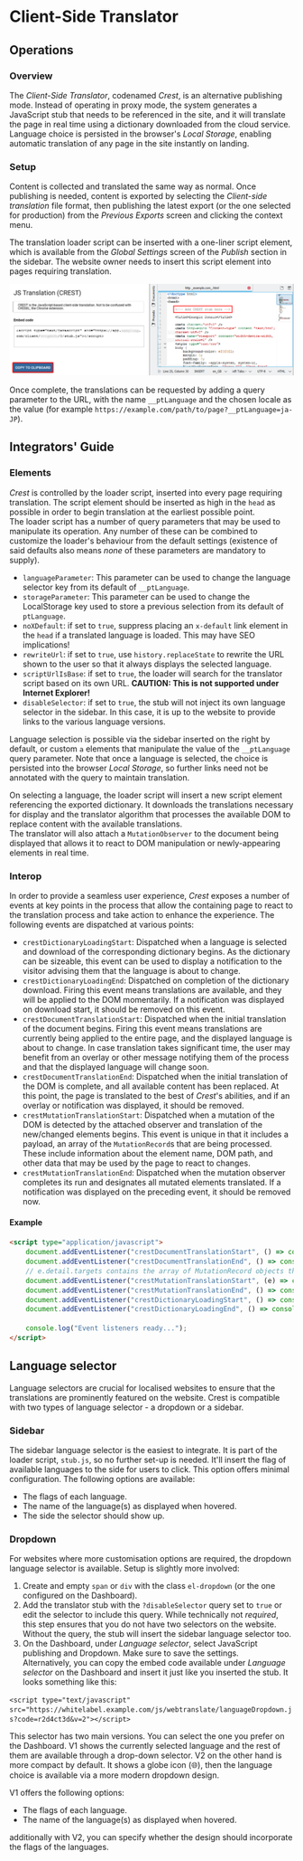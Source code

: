 # Client-Side Translator

## Operations

### Overview

The _Client-Side Translator_, codenamed _Crest_, is an alternative publishing mode. Instead of operating in proxy mode, the system generates a JavaScript stub that needs to be referenced in the site, and it will translate the page in real time using a dictionary downloaded from the cloud service. Language choice is persisted in the browser's _Local Storage_, enabling automatic translation of any page in the site instantly on landing.

### Setup

Content is collected and translated the same way as normal. Once publishing is needed, content is exported by selecting the _Client-side translation_ file format, then publishing the latest export (or the one selected for production) from the _Previous Exports_ screen and clicking the context menu.

The translation loader script can be inserted with a one-liner script element, which is available from the _Global Settings_ screen of the _Publish_ section in the sidebar. The website owner needs to insert this script element into pages requiring translation.

![Copy from the Dashboard and paste into the head](./img/crest.png)

Once complete, the translations can be requested by adding a query parameter to the URL, with the name `__ptLanguage` and the chosen locale as the value (for example `https://example.com/path/to/page?__ptLanguage=ja-JP`).

## Integrators' Guide

### Elements

_Crest_ is controlled by the loader script, inserted into every page requiring translation. The script element should be inserted as high in the `head` as possible in order to begin translation at the earliest possible point.  
The loader script has a number of query parameters that may be used to manipulate its operation. Any number of these can be combined to customize the loader's behaviour from the default settings (existence of said defaults also means _none_ of these parameters are mandatory to supply).

- `languageParameter`: This parameter can be used to change the language selector key from its default of `__ptLanguage`.
- `storageParameter`: This parameter can be used to change the LocalStorage key used to store a previous selection from its default of `ptLanguage`.
- `noXDefault`: if set to `true`, suppress placing an `x-default` link element in the `head` if a translated language is loaded. This may have SEO implications!
- `rewriteUrl`: if set to `true`, use `history.replaceState` to rewrite the URL shown to the user so that it always displays the selected language.
- `scriptUrlIsBase`: if set to `true`, the loader will search for the translator script based on its own URL. **CAUTION: This is not supported under Internet Explorer!**
- `disableSelector`: if set to `true`, the stub will not inject its own language selector in the sidebar. In this case, it is up to the website to provide links to the various language versions.

Language selection is possible via the sidebar inserted on the right by default, or custom `a` elements that manipulate the value of the `__ptLanguage` query parameter. Note that once a language is selected, the choice is persisted into the browser _Local Storage_, so further links need not be annotated with the query to maintain translation.

On selecting a language, the loader script will insert a new script element referencing the exported dictionary. It downloads the translations necessary for display and the translator algorithm that processes the available DOM to replace content with the available translations.  
The translator will also attach a `MutationObserver` to the document being displayed that allows it to react to DOM manipulation or newly-appearing elements in real time.

### Interop

In order to provide a seamless user experience, _Crest_ exposes a number of events at key points in the process that allow the containing page to react to the translation process and take action to enhance the experience. The following events are dispatched at various points:

- `crestDictionaryLoadingStart`: Dispatched when a language is selected and download of the corresponding dictionary begins. As the dictionary can be sizeable, this event can be used to display a notification to the visitor advising them that the language is about to change.
- `crestDictionaryLoadingEnd`: Dispatched on completion of the dictionary download. Firing this event means translations are available, and they will be applied to the DOM momentarily. If a notification was displayed on download start, it should be removed on this event.
- `crestDocumentTranslationStart`: Dispatched when the initial translation of the document begins. Firing this event means translations are currently being applied to the entire page, and the displayed language is about to change. In case translation takes significant time, the user may benefit from an overlay or other message notifying them of the process and that the displayed language will change soon.
- `crestDocumentTranslationEnd`: Dispatched when the initial translation of the DOM is complete, and all available content has been replaced. At this point, the page is translated to the best of _Crest_'s abilities, and if an overlay or notification was displayed, it should be removed.
- `crestMutationTranslationStart`: Dispatched when a mutation of the DOM is detected by the attached observer and translation of the new/changed elements begins. This event is unique in that it includes a payload, an array of the `MutationRecord`s that are being processed. These include information about the element name, DOM path, and other data that may be used by the page to react to changes.
- `crestMutationTranslationEnd`: Dispatched when the mutation observer completes its run and designates all mutated elements translated. If a notification was displayed on the preceding event, it should be removed now.

#### Example

```html
<script type="application/javascript">
    document.addEventListener("crestDocumentTranslationStart", () => console.log("Document translation started"));
    document.addEventListener("crestDocumentTranslationEnd", () => console.log("Document translation ended"));
    // e.detail.targets contains the array of MutationRecord objects that are being processed in the current run. For more information, see https://developer.mozilla.org/en-US/docs/Web/API/MutationRecord
    document.addEventListener("crestMutationTranslationStart", (e) => console.log(`Mutation translation started. Mutated records: ${e.detail.targets}`));
    document.addEventListener("crestMutationTranslationEnd", () => console.log("Mutation translation ended"));
    document.addEventListener("crestDictionaryLoadingStart", () => console.log("Dictionary download started"));
    document.addEventListener("crestDictionaryLoadingEnd", () => console.log("Dictionary download ended"));
    
    console.log("Event listeners ready...");
</script>
```

## Language selector

Language selectors are crucial for localised websites to ensure that the translations are prominently featured on the website. Crest is compatible with two types of language selector - a dropdown or a sidebar.

### Sidebar

The sidebar language selector is the easiest to integrate. It is part of the loader script, `stub.js`, so no further set-up is needed. It'll insert the flag of available languages to the side for users to click. This option offers minimal configuration. The following options are available:

- The flags of each language.
- The name of the language(s) as displayed when hovered.
- The side the selector should show up.

### Dropdown

For websites where more customisation options are required, the dropdown language selector is available. Setup is slightly more involved:

1. Create and empty `span` or `div` with the class `el-dropdown` (or the one configured on the Dashboard).
2. Add the translator stub with the `?disableSelector` query set to `true` or edit the selector to include this query. While technically not _required_, this step ensures that you do not have two selectors on the website. Without the query, the stub will insert the sidebar language selector too.
3. On the Dashboard, under _Language selector_, select JavaScript publishing and Dropdown. Make sure to save the settings.  
Alternatively, you can copy the embed code available under _Language selector_ on the Dashboard and insert it just like you inserted the stub. It looks something like this:

```<script type="text/javascript" src="https://whitelabel.example.com/js/webtranslate/languageDropdown.js?code=r2d4ct3d&v=2"></script>```

This selector has two main versions. You can select the one you prefer on the Dashboard. V1 shows the currently selected language and the rest of them are available through a drop-down selector. V2 on the other hand is more compact by default. It shows a globe icon (🌐), then the language choice is available via a more modern dropdown design.

V1 offers the following options:

- The flags of each language.
- The name of the language(s) as displayed when hovered.

additionally with V2, you can specify whether the design should incorporate the flags of the languages.
